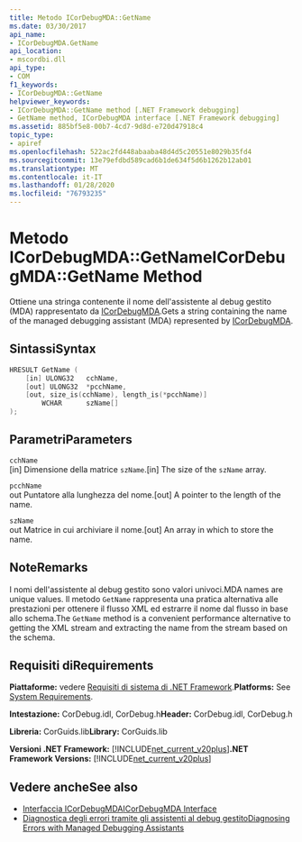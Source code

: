 ```yaml
---
title: Metodo ICorDebugMDA::GetName
ms.date: 03/30/2017
api_name:
- ICorDebugMDA.GetName
api_location:
- mscordbi.dll
api_type:
- COM
f1_keywords:
- ICorDebugMDA::GetName
helpviewer_keywords:
- ICorDebugMDA::GetName method [.NET Framework debugging]
- GetName method, ICorDebugMDA interface [.NET Framework debugging]
ms.assetid: 885bf5e8-00b7-4cd7-9d8d-e720d47918c4
topic_type:
- apiref
ms.openlocfilehash: 522ac2fd448abaaba48d4d5c20551e8029b35fd4
ms.sourcegitcommit: 13e79efdbd589cad6b1de634f5d6b1262b12ab01
ms.translationtype: MT
ms.contentlocale: it-IT
ms.lasthandoff: 01/28/2020
ms.locfileid: "76793235"
---
```

# <a name="icordebugmdagetname-method"></a><span data-ttu-id="4c221-102">Metodo ICorDebugMDA::GetName</span><span class="sxs-lookup"><span data-stu-id="4c221-102">ICorDebugMDA::GetName Method</span></span>
<span data-ttu-id="4c221-103">Ottiene una stringa contenente il nome dell'assistente al debug gestito (MDA) rappresentato da [ICorDebugMDA](icordebugmda-interface.md).</span><span class="sxs-lookup"><span data-stu-id="4c221-103">Gets a string containing the name of the managed debugging assistant (MDA) represented by [ICorDebugMDA](icordebugmda-interface.md).</span></span>  
  
## <a name="syntax"></a><span data-ttu-id="4c221-104">Sintassi</span><span class="sxs-lookup"><span data-stu-id="4c221-104">Syntax</span></span>  
  
```cpp  
HRESULT GetName (  
    [in] ULONG32   cchName,  
    [out] ULONG32  *pcchName,  
    [out, size_is(cchName), length_is(*pcchName)]  
        WCHAR      szName[]  
);  
```  
  
## <a name="parameters"></a><span data-ttu-id="4c221-105">Parametri</span><span class="sxs-lookup"><span data-stu-id="4c221-105">Parameters</span></span>  
 `cchName`  
 <span data-ttu-id="4c221-106">[in] Dimensione della matrice `szName`.</span><span class="sxs-lookup"><span data-stu-id="4c221-106">[in] The size of the `szName` array.</span></span>  
  
 `pcchName`  
 <span data-ttu-id="4c221-107">out Puntatore alla lunghezza del nome.</span><span class="sxs-lookup"><span data-stu-id="4c221-107">[out] A pointer to the length of the name.</span></span>  
  
 `szName`  
 <span data-ttu-id="4c221-108">out Matrice in cui archiviare il nome.</span><span class="sxs-lookup"><span data-stu-id="4c221-108">[out] An array in which to store the name.</span></span>  
  
## <a name="remarks"></a><span data-ttu-id="4c221-109">Note</span><span class="sxs-lookup"><span data-stu-id="4c221-109">Remarks</span></span>  
 <span data-ttu-id="4c221-110">I nomi dell'assistente al debug gestito sono valori univoci.</span><span class="sxs-lookup"><span data-stu-id="4c221-110">MDA names are unique values.</span></span> <span data-ttu-id="4c221-111">Il metodo `GetName` rappresenta una pratica alternativa alle prestazioni per ottenere il flusso XML ed estrarre il nome dal flusso in base allo schema.</span><span class="sxs-lookup"><span data-stu-id="4c221-111">The `GetName` method is a convenient performance alternative to getting the XML stream and extracting the name from the stream based on the schema.</span></span>  
  
## <a name="requirements"></a><span data-ttu-id="4c221-112">Requisiti di</span><span class="sxs-lookup"><span data-stu-id="4c221-112">Requirements</span></span>  
 <span data-ttu-id="4c221-113">**Piattaforme:** vedere [Requisiti di sistema di .NET Framework](../../../../docs/framework/get-started/system-requirements.md).</span><span class="sxs-lookup"><span data-stu-id="4c221-113">**Platforms:** See [System Requirements](../../../../docs/framework/get-started/system-requirements.md).</span></span>  
  
 <span data-ttu-id="4c221-114">**Intestazione:** CorDebug.idl, CorDebug.h</span><span class="sxs-lookup"><span data-stu-id="4c221-114">**Header:** CorDebug.idl, CorDebug.h</span></span>  
  
 <span data-ttu-id="4c221-115">**Libreria:** CorGuids.lib</span><span class="sxs-lookup"><span data-stu-id="4c221-115">**Library:** CorGuids.lib</span></span>  
  
 <span data-ttu-id="4c221-116">**Versioni .NET Framework:** [!INCLUDE[net_current_v20plus](../../../../includes/net-current-v20plus-md.md)]</span><span class="sxs-lookup"><span data-stu-id="4c221-116">**.NET Framework Versions:** [!INCLUDE[net_current_v20plus](../../../../includes/net-current-v20plus-md.md)]</span></span>  
  
## <a name="see-also"></a><span data-ttu-id="4c221-117">Vedere anche</span><span class="sxs-lookup"><span data-stu-id="4c221-117">See also</span></span>

- [<span data-ttu-id="4c221-118">Interfaccia ICorDebugMDA</span><span class="sxs-lookup"><span data-stu-id="4c221-118">ICorDebugMDA Interface</span></span>](icordebugmda-interface.md)
- [<span data-ttu-id="4c221-119">Diagnostica degli errori tramite gli assistenti al debug gestito</span><span class="sxs-lookup"><span data-stu-id="4c221-119">Diagnosing Errors with Managed Debugging Assistants</span></span>](../../../../docs/framework/debug-trace-profile/diagnosing-errors-with-managed-debugging-assistants.md)
